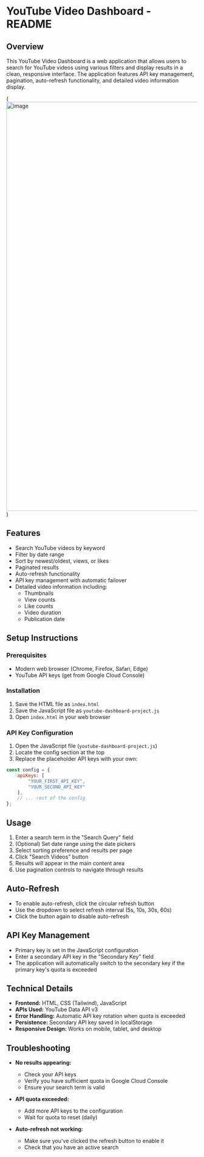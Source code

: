 # YouTube Video Dashboard - README

## Overview

This YouTube Video Dashboard is a web application that allows users to search for YouTube videos using various filters and display results in a clean, responsive interface. The application features API key management, pagination, auto-refresh functionality, and detailed video information display.

(<img width="1917" height="1077" alt="image" src="https://github.com/user-attachments/assets/965c5fcc-e439-4e35-9226-0358e3eb4b29" />)

## Features

- Search YouTube videos by keyword
- Filter by date range
- Sort by newest/oldest, views, or likes
- Paginated results
- Auto-refresh functionality
- API key management with automatic failover
- Detailed video information including:
  - Thumbnails
  - View counts
  - Like counts
  - Video duration
  - Publication date

## Setup Instructions

### Prerequisites

- Modern web browser (Chrome, Firefox, Safari, Edge)
- YouTube API keys (get from Google Cloud Console)

### Installation

1. Save the HTML file as `index.html`
2. Save the JavaScript file as `youtube-dashboard-project.js`
3. Open `index.html` in your web browser

### API Key Configuration

1. Open the JavaScript file (`youtube-dashboard-project.js`)
2. Locate the config section at the top
3. Replace the placeholder API keys with your own:

```javascript
const config = {
    apiKeys: [
        "YOUR_FIRST_API_KEY",
        "YOUR_SECOND_API_KEY"
    ],
    // ... rest of the config
};
```

## Usage

1. Enter a search term in the "Search Query" field
2. (Optional) Set date range using the date pickers
3. Select sorting preference and results per page
4. Click "Search Videos" button
5. Results will appear in the main content area
6. Use pagination controls to navigate through results

## Auto-Refresh

- To enable auto-refresh, click the circular refresh button
- Use the dropdown to select refresh interval (5s, 10s, 30s, 60s)
- Click the button again to disable auto-refresh

## API Key Management

- Primary key is set in the JavaScript configuration
- Enter a secondary API key in the "Secondary Key" field
- The application will automatically switch to the secondary key if the primary key's quota is exceeded

## Technical Details

- **Frontend:** HTML, CSS (Tailwind), JavaScript
- **APIs Used:** YouTube Data API v3
- **Error Handling:** Automatic API key rotation when quota is exceeded
- **Persistence:** Secondary API key saved in localStorage
- **Responsive Design:** Works on mobile, tablet, and desktop

## Troubleshooting

- **No results appearing:**
  - Check your API keys
  - Verify you have sufficient quota in Google Cloud Console
  - Ensure your search term is valid

- **API quota exceeded:**
  - Add more API keys to the configuration
  - Wait for quota to reset (daily)

- **Auto-refresh not working:**
  - Make sure you've clicked the refresh button to enable it
  - Check that you have an active search
